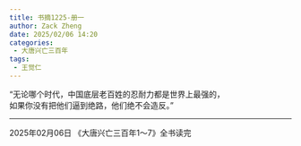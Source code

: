 ```yaml
---
title: 书摘1225-册一
author: Zack Zheng
date: 2025/02/06 14:20
categories:
 - 大唐兴亡三百年
tags:
 - 王觉仁
---
```



“无论哪个时代，中国底层老百姓的忍耐力都是世界上最强的，    
如果你没有把他们逼到绝路，他们绝不会造反。”         

----------------------------------------

2025年02月06日 《大唐兴亡三百年1～7》全书读完


